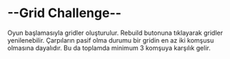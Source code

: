 # --Grid Challenge--

Oyun başlamasıyla gridler oluşturulur. Rebuild butonuna tıklayarak gridler yenilenebilir. Çarpıların pasif olma durumu bir gridin en az iki komşusu olmasına dayalıdır.
Bu da toplamda minimum 3 komşuya karşılık gelir. 
